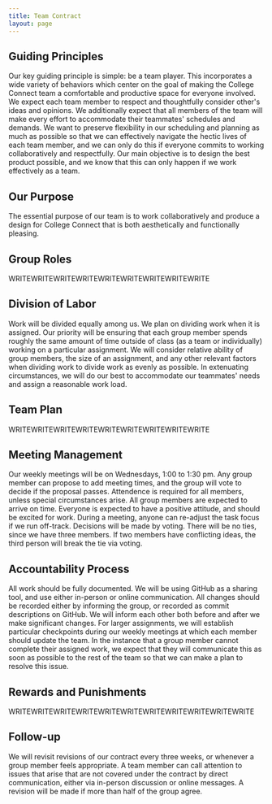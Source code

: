 ```yaml
---
title: Team Contract
layout: page
---
```


## Guiding Principles
Our key guiding principle is simple: be a team player.  This incorporates a wide variety of behaviors which center on the goal of making the College Connect team a comfortable and productive space for everyone involved.  We expect each team member to respect and thoughtfully consider other's ideas and opinions.  We additionally expect that all members of the team will make every effort to accommodate their teammates' schedules and demands.  We want to preserve flexibility in our scheduling and planning as much as possible so that we can effectively navigate the hectic lives of each team member, and we can only do this if everyone commits to working collaboratively and respectfully.  Our main objective is to design the best product possible, and we know that this can only happen if we work effectively as a team.

## Our Purpose
The essential purpose of our team is to work collaboratively and produce a design for College Connect that is both aesthetically and functionally pleasing. 

## Group Roles
WRITEWRITEWRITEWRITEWRITEWRITEWRITEWRITEWRITE

## Division of Labor
Work will be divided equally among us. We plan on dividing work when it is assigned.  Our priority will be ensuring that each group member spends roughly the same amount of time outside of class (as a team or individually) working on a particular assignment.  We will consider relative ability of group members, the size of an assignment, and any other relevant factors when dividing work to divide work as evenly as possible.  In extenuating circumstances, we will do our best to accommodate our teammates' needs and assign a reasonable work load.

## Team Plan
WRITEWRITEWRITEWRITEWRITEWRITEWRITEWRITEWRITE

## Meeting Management
Our weekly meetings will be on Wednesdays, 1:00 to 1:30 pm.  Any group member can propose to add meeting times, and the group will vote to decide if the proposal passes.   Attendence is required for all members, unless special circumstances arise.  All group members are expected to arrive on time.  Everyone is expected to have a positive attitude, and should be excited for work.  During a meeting, anyone can re-adjust the task focus if we run off-track.  Decisions will be made by voting.  There will be no ties, since we have three members.  If two members have conflicting ideas, the third person will break the tie via voting.

## Accountability Process
All work should be fully documented.  We will be using GitHub as a sharing tool, and use either in-person or online communication.  All changes should be recorded either by informing the group, or recorded as commit descriptions on GitHub.  We will inform each other both before and after we make significant changes.  For larger assignments, we will establish particular checkpoints during our weekly meetings at which each member should update the team.  In the instance that a group member cannot complete their assigned work, we expect that they will communicate this as soon as possible to the rest of the team so that we can make a plan to resolve this issue.

## Rewards and Punishments
WRITEWRITEWRITEWRITEWRITEWRITEWRITEWRITEWRITEWRITEWRITE

## Follow-up
We will revisit revisions of our contract every three weeks, or whenever a group member feels appropriate.  A team member can call attention to issues that arise that are not covered under the contract by direct communication, either via in-person discussion or online messages.  A revision will be made if more than half of the group agree.  
